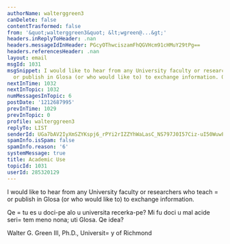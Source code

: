 ```yaml
---
authorName: walterggreen3
canDelete: false
contentTrasformed: false
from: '&quot;walterggreen3&quot; &lt;wgreen@...&gt;'
headers.inReplyToHeader: .nan
headers.messageIdInHeader: PGcyOThwciszamFhQGVHcm91cHMuY29tPg==
headers.referencesHeader: .nan
layout: email
msgId: 1031
msgSnippet: I would like to hear from any University faculty or researchers who teach
  or publish in Glosa (or who would like to) to exchange information. Qe tu es u
nextInTime: 1032
nextInTopic: 1032
numMessagesInTopic: 6
postDate: '1212687995'
prevInTime: 1029
prevInTopic: 0
profile: walterggreen3
replyTo: LIST
senderId: UGa7bAV2IyXmSZYKspj6_rPYi2rIZZYhWaLasC_NS797J0I57Ciz-uI50WuwFlEjR3eoQzsDSI3dvu0TE1NdS0X3NJeEwSH-7m0
spamInfo.isSpam: false
spamInfo.reason: '6'
systemMessage: true
title: Academic Use
topicId: 1031
userId: 285320129
---
```


I would like to hear from any University faculty or researchers who 
teach =
or publish in Glosa (or who would like to) to exchange 
information.  

Qe =
tu es u doci-pe alo u universita recerka-pe?   Mi fu doci u mal 
acide seri=
 tem meno nona; uti Glosa.  Qe idea?

Walter G. Green III, Ph.D., Universit=
y of Richmond


